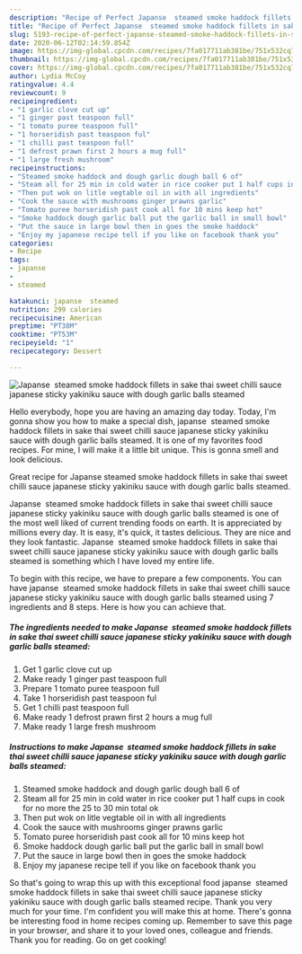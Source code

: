 ```yaml
---
description: "Recipe of Perfect Japanse  steamed smoke haddock fillets in sake thai sweet chilli sauce japanese sticky yakiniku sauce with dough garlic balls steamed"
title: "Recipe of Perfect Japanse  steamed smoke haddock fillets in sake thai sweet chilli sauce japanese sticky yakiniku sauce with dough garlic balls steamed"
slug: 5193-recipe-of-perfect-japanse-steamed-smoke-haddock-fillets-in-sake-thai-sweet-chilli-sauce-japanese-sticky-yakiniku-sauce-with-dough-garlic-balls-steamed
date: 2020-06-12T02:14:59.854Z
image: https://img-global.cpcdn.com/recipes/7fa017711ab381be/751x532cq70/japanse-steamed-smoke-haddock-fillets-in-sake-thai-sweet-chilli-sauce-japanese-sticky-yakiniku-sauc-recipe-main-photo.jpg
thumbnail: https://img-global.cpcdn.com/recipes/7fa017711ab381be/751x532cq70/japanse-steamed-smoke-haddock-fillets-in-sake-thai-sweet-chilli-sauce-japanese-sticky-yakiniku-sauc-recipe-main-photo.jpg
cover: https://img-global.cpcdn.com/recipes/7fa017711ab381be/751x532cq70/japanse-steamed-smoke-haddock-fillets-in-sake-thai-sweet-chilli-sauce-japanese-sticky-yakiniku-sauc-recipe-main-photo.jpg
author: Lydia McCoy
ratingvalue: 4.4
reviewcount: 9
recipeingredient:
- "1 garlic clove cut up"
- "1 ginger past teaspoon full"
- "1 tomato puree teaspoon full"
- "1 horseridish past teaspoon ful"
- "1 chilli past teaspoon full"
- "1 defrost prawn first 2 hours a mug full"
- "1 large fresh mushroom"
recipeinstructions:
- "Steamed smoke haddock and dough garlic dough ball 6 of"
- "Steam all for 25 min in cold water in rice cooker put 1 half cups in cook for no more the 25 to 30 min total ok"
- "Then put wok on litle vegtable oil in with all ingredients"
- "Cook the sauce with mushrooms ginger prawns garlic"
- "Tomato puree horseridish past cook all for 10 mins keep hot"
- "Smoke haddock dough garlic ball put the garlic ball in small bowl"
- "Put the sauce in large bowl then in goes the smoke haddock"
- "Enjoy my japanese recipe tell if you like on facebook thank you"
categories:
- Recipe
tags:
- japanse
- 
- steamed

katakunci: japanse  steamed 
nutrition: 299 calories
recipecuisine: American
preptime: "PT38M"
cooktime: "PT53M"
recipeyield: "1"
recipecategory: Dessert

---
```



![Japanse  steamed smoke haddock fillets in sake thai sweet chilli sauce japanese sticky yakiniku sauce with dough garlic balls steamed](https://img-global.cpcdn.com/recipes/7fa017711ab381be/751x532cq70/japanse-steamed-smoke-haddock-fillets-in-sake-thai-sweet-chilli-sauce-japanese-sticky-yakiniku-sauc-recipe-main-photo.jpg)

Hello everybody, hope you are having an amazing day today. Today, I'm gonna show you how to make a special dish, japanse  steamed smoke haddock fillets in sake thai sweet chilli sauce japanese sticky yakiniku sauce with dough garlic balls steamed. It is one of my favorites food recipes. For mine, I will make it a little bit unique. This is gonna smell and look delicious.

Great recipe for Japanse steamed smoke haddock fillets in sake thai sweet chilli sauce japanese sticky yakiniku sauce with dough garlic balls steamed.

Japanse  steamed smoke haddock fillets in sake thai sweet chilli sauce japanese sticky yakiniku sauce with dough garlic balls steamed is one of the most well liked of current trending foods on earth. It is appreciated by millions every day. It is easy, it's quick, it tastes delicious. They are nice and they look fantastic. Japanse  steamed smoke haddock fillets in sake thai sweet chilli sauce japanese sticky yakiniku sauce with dough garlic balls steamed is something which I have loved my entire life.


To begin with this recipe, we have to prepare a few components. You can have japanse  steamed smoke haddock fillets in sake thai sweet chilli sauce japanese sticky yakiniku sauce with dough garlic balls steamed using 7 ingredients and 8 steps. Here is how you can achieve that.

<!--inarticleads1-->

##### The ingredients needed to make Japanse  steamed smoke haddock fillets in sake thai sweet chilli sauce japanese sticky yakiniku sauce with dough garlic balls steamed:

1. Get 1 garlic clove cut up
1. Make ready 1 ginger past teaspoon full
1. Prepare 1 tomato puree teaspoon full
1. Take 1 horseridish past teaspoon ful
1. Get 1 chilli past teaspoon full
1. Make ready 1 defrost prawn first 2 hours a mug full
1. Make ready 1 large fresh mushroom




<!--inarticleads2-->

##### Instructions to make Japanse  steamed smoke haddock fillets in sake thai sweet chilli sauce japanese sticky yakiniku sauce with dough garlic balls steamed:

1. Steamed smoke haddock and dough garlic dough ball 6 of
1. Steam all for 25 min in cold water in rice cooker put 1 half cups in cook for no more the 25 to 30 min total ok
1. Then put wok on litle vegtable oil in with all ingredients
1. Cook the sauce with mushrooms ginger prawns garlic
1. Tomato puree horseridish past cook all for 10 mins keep hot
1. Smoke haddock dough garlic ball put the garlic ball in small bowl
1. Put the sauce in large bowl then in goes the smoke haddock
1. Enjoy my japanese recipe tell if you like on facebook thank you




So that's going to wrap this up with this exceptional food japanse  steamed smoke haddock fillets in sake thai sweet chilli sauce japanese sticky yakiniku sauce with dough garlic balls steamed recipe. Thank you very much for your time. I'm confident you will make this at home. There's gonna be interesting food in home recipes coming up. Remember to save this page in your browser, and share it to your loved ones, colleague and friends. Thank you for reading. Go on get cooking!
